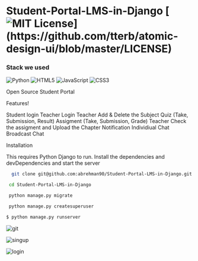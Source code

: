 # Student-Portal-LMS-in-Django [![MIT License](https://img.shields.io/apm/l/atomic-design-ui.svg?)](https://github.com/tterb/atomic-design-ui/blob/master/LICENSE)
### Stack we used
![Python](https://img.shields.io/badge/python-3670A0?style=for-the-badge&logo=python&logoColor=ffdd54)
![HTML5](https://img.shields.io/badge/html5-%23E34F26.svg?style=for-the-badge&logo=html5&logoColor=white)
![JavaScript](https://img.shields.io/badge/javascript-%23323330.svg?style=for-the-badge&logo=javascript&logoColor=%23F7DF1E)
![CSS3](https://img.shields.io/badge/css3-%231572B6.svg?style=for-the-badge&logo=css3&logoColor=white)

Open Source Student Portal

Features!

Student login
Teacher Login
Teacher Add & Delete the Subject
Quiz (Take, Submission, Result)
Assigment (Take, Submission, Grade)
Teacher Check the assigment and Upload the Chapter
Notification
Individiual Chat
Broadcast Chat

Installation

This requires Python Django to run. Install the dependencies and devDependencies and start the server

```bash
  git clone git@github.com:abrehman90/Student-Portal-LMS-in-Django.git
```

```bash
 cd Student-Portal-LMS-in-Django
```

```bash
 python manage.py migrate
```

```bash
 python manage.py createsuperuser
```

```bash
$ python manage.py runserver
```

![git](https://user-images.githubusercontent.com/79878896/122668007-6fdb2380-d1cf-11eb-8ce4-493505565212.JPG)

![singup](https://user-images.githubusercontent.com/79878896/208314336-c51516df-ae28-4c21-95e7-dc2fa1a0c081.png)

![login](https://user-images.githubusercontent.com/79878896/208314342-38b6c6d0-40ad-4e34-a030-55c5e576f12b.png)


